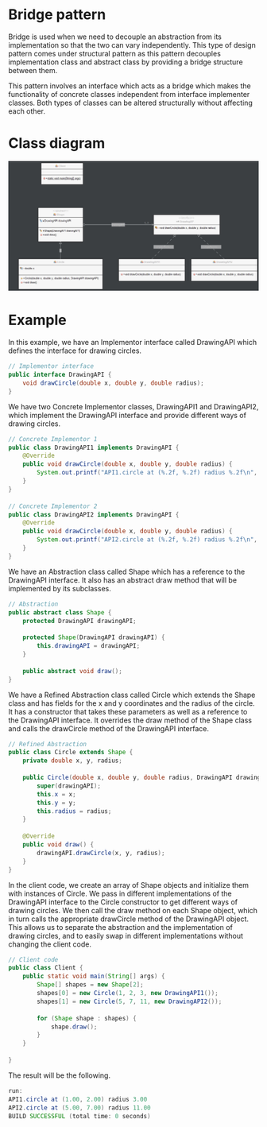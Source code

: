 # Bridge pattern

Bridge is used when we need to decouple an abstraction from its implementation so that the two can vary independently. This type of design pattern comes under structural pattern as this pattern decouples implementation class and abstract class by providing a bridge structure between them.

This pattern involves an interface which acts as a bridge which makes the functionality of concrete classes independent from interface implementer classes. Both types of classes can be altered structurally without affecting each other.

# Class diagram

![Bridge](class-diagrams/Bridge.jpg)

# Example

In this example, we have an Implementor interface called DrawingAPI which defines the interface for drawing circles.

```Java
// Implementor interface
public interface DrawingAPI {
    void drawCircle(double x, double y, double radius);
}
```

We have two Concrete Implementor classes, DrawingAPI1 and DrawingAPI2, which implement the DrawingAPI interface and provide different ways of drawing circles.

```Java
// Concrete Implementor 1
public class DrawingAPI1 implements DrawingAPI {
    @Override
    public void drawCircle(double x, double y, double radius) {
        System.out.printf("API1.circle at (%.2f, %.2f) radius %.2f\n", x, y, radius);
    }
}

// Concrete Implementor 2
public class DrawingAPI2 implements DrawingAPI {
    @Override
    public void drawCircle(double x, double y, double radius) {
        System.out.printf("API2.circle at (%.2f, %.2f) radius %.2f\n", x, y, radius);
    }
}
```

We have an Abstraction class called Shape which has a reference to the DrawingAPI interface. 
It also has an abstract draw method that will be implemented by its subclasses.

```Java
// Abstraction
public abstract class Shape {
    protected DrawingAPI drawingAPI;

    protected Shape(DrawingAPI drawingAPI) {
        this.drawingAPI = drawingAPI;
    }

    public abstract void draw();
}
```

We have a Refined Abstraction class called Circle which extends the Shape class and has fields for the x and y coordinates and the radius of the circle. It has a constructor that takes these parameters as well as a reference to the DrawingAPI interface. It overrides the draw method of the Shape class and calls the drawCircle method of the DrawingAPI interface.

```Java
// Refined Abstraction
public class Circle extends Shape {
    private double x, y, radius;

    public Circle(double x, double y, double radius, DrawingAPI drawingAPI) {
        super(drawingAPI);
        this.x = x;
        this.y = y;
        this.radius = radius;
    }

    @Override
    public void draw() {
        drawingAPI.drawCircle(x, y, radius);
    }
}
```

In the client code, we create an array of Shape objects and initialize them with instances of Circle. We pass in different implementations of the DrawingAPI interface to the Circle constructor to get different ways of drawing circles. We then call the draw method on each Shape object, which in turn calls the appropriate drawCircle method of the DrawingAPI object. This allows us to separate the abstraction and the implementation of drawing circles, and to easily swap in different implementations without changing the client code.

```Java
// Client code
public class Client {
    public static void main(String[] args) {
        Shape[] shapes = new Shape[2];
        shapes[0] = new Circle(1, 2, 3, new DrawingAPI1());
        shapes[1] = new Circle(5, 7, 11, new DrawingAPI2());

        for (Shape shape : shapes) {
            shape.draw();
        }
    }
    
}
```

The result will be the following.

```Java
run:
API1.circle at (1.00, 2.00) radius 3.00
API2.circle at (5.00, 7.00) radius 11.00
BUILD SUCCESSFUL (total time: 0 seconds)
```